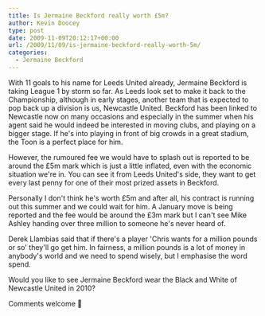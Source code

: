 ```yaml
---
title: Is Jermaine Beckford really worth £5m?
author: Kevin Doocey
type: post
date: 2009-11-09T20:12:17+00:00
url: /2009/11/09/is-jermaine-beckford-really-worth-5m/
categories:
  - Jermaine Beckford
---
```


With 11 goals to his name for Leeds United already, Jermaine Beckford is taking League 1 by storm so far. As Leeds look set to make it back to the Championship, although in early stages, another team that is expected to pop back up a division is us, Newcastle United. Beckford has been linked to Newcastle now on many occasions and especially in the summer when his agent said he would  indeed be interested in moving clubs, and playing on a bigger stage. If he's into playing in front of big crowds in a great stadium, the Toon is a perfect place for him.

However, the rumoured fee we would have to splash out is reported to be around the £5m mark which is just a little inflated, even with the economic situation we're in. You can see it from Leeds United's side, they want to get every last penny for one of their most prized assets in Beckford.

Personally I don't think he's worth £5m and after all, his contract is running out this summer and we could wait for him. A January move is being reported and the fee would be around the £3m mark but I can't see Mike Ashley handing over three million to someone he's never heard of.

Derek Llambias said that if there's a player 'Chris wants for a million pounds or so' they'll go get him. In fairness, a million pounds is a lot of money in anybody's world and we need to spend wisely, but I emphasise the word spend.

Would you like to see Jermaine Beckford wear the Black and White of Newcastle United in 2010?

Comments welcome 🙂
